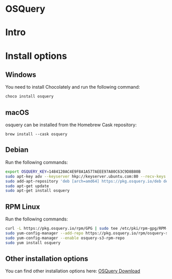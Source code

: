 # OSQuery
# Intro


# Install options
## Windows
You need to install Chocolately and run the following command:
```powershell
choco install osquery
```

## macOS
osquery can be installed from the Homebrew Cask repository:
```terminal
brew install --cask osquery
```

## Debian
Run the following commands:
```sh
export OSQUERY_KEY=1484120AC4E9F8A1A577AEEE97A80C63C9D8B80B
sudo apt-key adv --keyserver hkp://keyserver.ubuntu.com:80 --recv-keys $OSQUERY_KEY
sudo add-apt-repository 'deb [arch=amd64] https://pkg.osquery.io/deb deb main'
sudo apt-get update
sudo apt-get install osquery
```

## RPM Linux
Run the following commands:
```sh
curl -L https://pkg.osquery.io/rpm/GPG | sudo tee /etc/pki/rpm-gpg/RPM-GPG-KEY-osquery
sudo yum-config-manager --add-repo https://pkg.osquery.io/rpm/osquery-s3-rpm.repo
sudo yum-config-manager --enable osquery-s3-rpm-repo
sudo yum install osquery
```

## Other installation options
You can find other installation options here: [OSQuery Download](https://www.osquery.io/downloads)